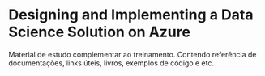 # Designing and Implementing a Data Science Solution on Azure

Material de estudo complementar ao treinamento. 
Contendo referência de documentações, links úteis, livros, exemplos de código e etc.
